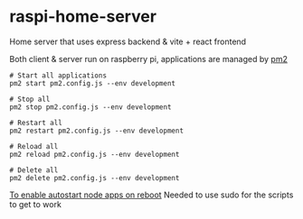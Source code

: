 # raspi-home-server

Home server that uses express backend & vite + react frontend

Both client & server run on raspberry pi, applications are managed by [pm2](https://pm2.keymetrics.io/)

```shell
# Start all applications
pm2 start pm2.config.js --env development

# Stop all
pm2 stop pm2.config.js --env development

# Restart all
pm2 restart pm2.config.js --env development

# Reload all
pm2 reload pm2.config.js --env development

# Delete all
pm2 delete pm2.config.js --env development
```

[To enable autostart node apps on reboot](https://pm2.keymetrics.io/docs/usage/startup/)
Needed to use sudo for the scripts to get to work